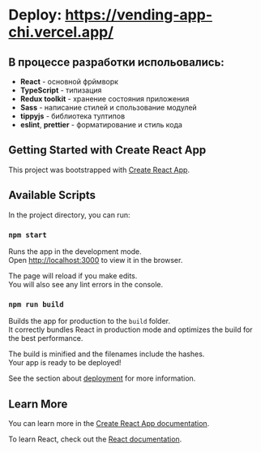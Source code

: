 # Deploy: https://vending-app-chi.vercel.app/

## В процессе разработки испольовались:
* __React__ - основной фрймворк
* __TypeScript__ - типизация
* __Redux toolkit__ - хранение состояния приложения
* __Sass__ - написание стилей и спользование модулей
* __tippyjs__ - библиотека тултипов
* __eslint__, __prettier__ - форматирование и стиль кода

## Getting Started with Create React App

This project was bootstrapped with [Create React App](https://github.com/facebook/create-react-app).

## Available Scripts

In the project directory, you can run:

### `npm start`

Runs the app in the development mode.\
Open [http://localhost:3000](http://localhost:3000) to view it in the browser.

The page will reload if you make edits.\
You will also see any lint errors in the console.

### `npm run build`

Builds the app for production to the `build` folder.\
It correctly bundles React in production mode and optimizes the build for the best performance.

The build is minified and the filenames include the hashes.\
Your app is ready to be deployed!

See the section about [deployment](https://facebook.github.io/create-react-app/docs/deployment) for more information.

## Learn More

You can learn more in the [Create React App documentation](https://facebook.github.io/create-react-app/docs/getting-started).

To learn React, check out the [React documentation](https://reactjs.org/).
